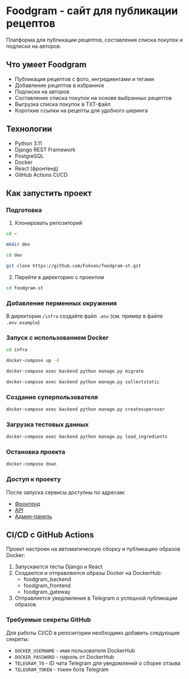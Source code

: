 # Foodgram - сайт для публикации рецептов

Платформа для публикации рецептов, составления списка покупок и подписки на авторов.

## Что умеет Foodgram

- Публикация рецептов с фото, ингредиентами и тегами
- Добавление рецептов в избранное
- Подписки на авторов
- Составление списка покупок на основе выбранных рецептов
- Выгрузка списка покупок в TXT-файл
- Короткие ссылки на рецепты для удобного шеринга

## Технологии

- Python 3.11
- Django REST Framework
- PostgreSQL
- Docker
- React (фронтенд)
- GitHub Actions CI/CD

## Как запустить проект

### Подготовка

1. Клонировать репозиторий

```bash
cd ~

mkdir dev

cd dev

git clone https://github.com/Foksen/foodgram-st.git
```

2. Перейти в директорию с проектом

```bash
cd foodgram-st
```

### Добавление перменных окружения

В директории `/infra` создайте файл `.env` (см. пример в файле `.env.example`)

### Запуск с использованием Docker

```bash
cd infra

docker-compose up -d

docker-compose exec backend python manage.py migrate

docker-compose exec backend python manage.py collectstatic
```

### Создание суперпользователя

```bash
docker-compose exec backend python manage.py createsuperuser
```

### Загрузка тестовых данных

```bash
docker-compose exec backend python manage.py load_ingredients
```

### Остановка проекта

```bash
docker-compose down
```

### Доступ к проекту

После запуска сервисы доступны по адресам:
- [Фронтенд](http://localhost/)
- [API](http//localhost/api/)
- [Админ-панель](http://localhost/admin/)

## CI/CD с GitHub Actions

Проект настроен на автоматическую сборку и публикацию образов Docker:

1. Запускаются тесты Django и React
2. Создаются и отправляются образы Docker на DockerHub:
   - foodgram_backend
   - foodgram_frontend
   - foodgram_gateway
3. Отправляется уведомление в Telegram о успешной публикации образов

### Требуемые секреты GitHub

Для работы CI/CD в репозитории необходимо добавить следующие секреты:
- `DOCKER_USERNAME` - имя пользователя DockerHub
- `DOCKER_PASSWORD` - пароль от DockerHub
- `TELEGRAM_TO` - ID чата Telegram для уведомлений о сборке отзыва
- `TELEGRAM_TOKEN` - токен бота Telegram
